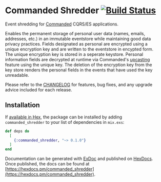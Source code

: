 # Commanded Shredder [![Build Status](https://travis-ci.org/KazW/commanded-shredder.svg?branch=master)](https://travis-ci.org/KazW/commanded-shredder)

Event shredding for [Commanded](https://github.com/commanded/commanded)
CQRS/ES applications.

Enables the permanent storage of personal user data (names, emails, addresses,
etc.) in an immutable eventstore while maintaining good data privacy practices.
Fields designated as personal are encrypted using a unique encryption key and
are written to the eventstore in encypted form. The unique encryption key is
stored in a seperate keystore. Personal information fields are decrypted at
runtime via Commanded's
[upcasting](https://github.com/commanded/commanded/blob/master/guides/Events.md#upcasting-events)
feature using the unique key. The deletion of the encryption key from the key
store renders the personal fields in the events that have used the key unreadable.

Please refer to the [CHANGELOG](CHANGELOG.md) for features, bug fixes, and any
upgrade advice included for each release.

## Installation

If [available in Hex](https://hex.pm/docs/publish), the package can be installed
by adding `commanded_shredder` to your list of dependencies in `mix.exs`:

```elixir
def deps do
  [
    {:commanded_shredder, "~> 0.1.0"}
  ]
end
```

Documentation can be generated with [ExDoc](https://github.com/elixir-lang/ex_doc)
and published on [HexDocs](https://hexdocs.pm). Once published, the docs can
be found at [https://hexdocs.pm/commanded_shredder](https://hexdocs.pm/commanded_shredder).
